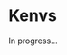 <meta url="https://github.com/johnlindquist/kit/discussions/804">
<meta id="D_kwDOEu7MBc4AP9Ta">
<meta title="Kenvs">
<meta section="advanced">
<meta i="0">    
<meta path="docs/kenvs">    

# Kenvs  

In progress...